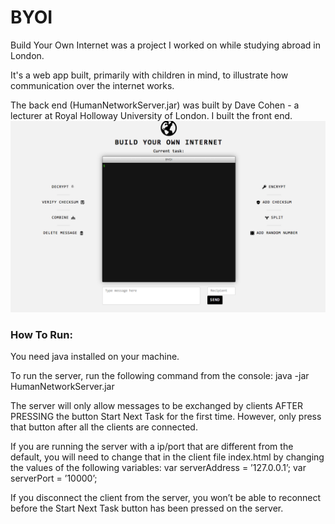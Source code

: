 # BYOI

Build Your Own Internet was a project I worked on while studying abroad in London.

It's a web app built, primarily with children in mind, to illustrate how communication over the internet works.

The back end (HumanNetworkServer.jar) was built by Dave Cohen - a lecturer at Royal Holloway University of London. I built the front end. 
![alt text](https://github.com/barrymaswan/BYOI/blob/master/byoi-app-screenshot.png "")


### How To Run:
You need java installed on your machine.

To run the server, run the following command from the console:
java -jar HumanNetworkServer.jar

The server will only allow messages to be exchanged by clients AFTER PRESSING the button Start Next Task for the first time.
However, only press that button after all the clients are connected.

If you are running the server with a ip/port that are different from the default, you will need to change
that in the client file index.html by changing the values of the following variables:
var serverAddress = ’127.0.0.1’;
var serverPort = ’10000’;

If you disconnect the client from the server, you won’t be
able to reconnect before the Start Next Task button has
been pressed on the server.
